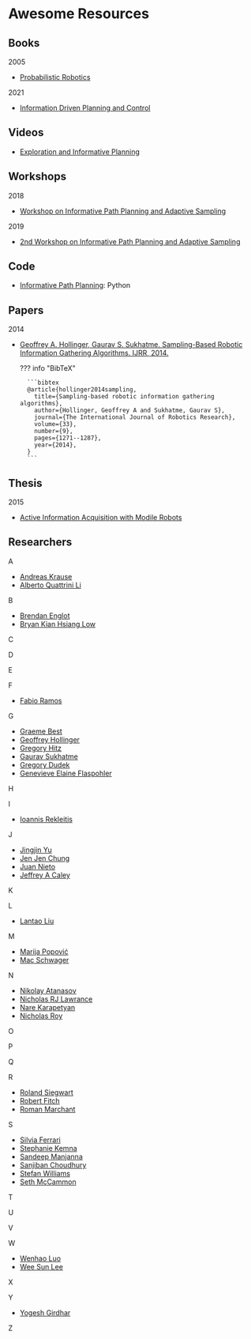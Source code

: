 # Awesome Resources 

## Books

2005

- [Probabilistic Robotics](http://www.probabilistic-robotics.org/)

2021

- [Information Driven Planning and Control](https://mitpress.mit.edu/9780262045421/information-driven-planning-and-control/)

## Videos

- [Exploration and Informative Planning](https://www.youtube.com/watch?v=3w5YIYN-y8o)

## Workshops

2018

- [Workshop on Informative Path Planning and Adaptive Sampling](http://robotics.usc.edu/~wippas/)


2019

- [2nd Workshop on Informative Path Planning and Adaptive Sampling](https://n.ethz.ch/~chungj/WIPPAS2019/)

## Code

- [Informative Path Planning](https://github.com/geflaspohler/informative-path-planning): Python

## Papers

2014

- [Geoffrey A. Hollinger, Gaurav S. Sukhatme. Sampling-Based Robotic Information Gathering Algorithms. IJRR, 2014.](https://arxiv.org/abs/1607.01883)

    ??? info "BibTeX"

        ```bibtex
        @article{hollinger2014sampling,
          title={Sampling-based robotic information gathering algorithms},
          author={Hollinger, Geoffrey A and Sukhatme, Gaurav S},
          journal={The International Journal of Robotics Research},
          volume={33},
          number={9},
          pages={1271--1287},
          year={2014},
        }
        ```
    
## Thesis

2015

- [Active Information Acquisition with Modile Robots](https://repository.upenn.edu/edissertations/1592/)

## Researchers

A

- [Andreas Krause](https://las.inf.ethz.ch/krausea) 
- [Alberto Quattrini Li](https://rlab.cs.dartmouth.edu/albertoq/)

B

- [Brendan Englot](https://scholar.google.com/citations?hl=en&user=Nd6tX_kAAAAJ&view_op=list_works&sortby=pubdate)
- [Bryan Kian Hsiang Low](https://www.comp.nus.edu.sg/~lowkh/research.html)

C

D

E

F

- [Fabio Ramos](https://scholar.google.com/citations?hl=en&user=T_mJiHoAAAAJ&view_op=list_works&sortby=pubdate)

G

- [Graeme Best](https://profiles.uts.edu.au/Graeme.Best)
- [Geoffrey Hollinger](https://scholar.google.com/citations?hl=en&user=0SQP4bwAAAAJ&view_op=list_works&sortby=pubdate)
- [Gregory Hitz](https://scholar.google.com/citations?hl=en&user=T3OjkzEAAAAJ&view_op=list_works&sortby=pubdate)
- [Gaurav Sukhatme](https://scholar.google.com/citations?hl=en&user=lRUi-A8AAAAJ&view_op=list_works&sortby=pubdate)
- [Gregory Dudek](https://scholar.google.com/citations?hl=en&user=BSORuFoAAAAJ&view_op=list_works&sortby=pubdate)
- [Genevieve Elaine Flaspohler](http://geflaspohler.com/index.html)

H

I

- [Ioannis Rekleitis](https://www.cse.sc.edu/~yiannisr/)

J

- [Jingjin Yu](https://scholar.google.com/citations?hl=en&user=jkRa2LEAAAAJ&view_op=list_works)
- [Jen Jen Chung](http://jenjenchung.github.io/anthropomorphic/)
- [Juan Nieto](https://www.nietojuan.com/) 
- [Jeffrey A Caley](https://scholar.google.com/citations?user=zuEX5EkAAAAJ&hl=en)

K


L

- [Lantao Liu](https://vail.sice.indiana.edu/pages/lantaoliu.html)

M

- [Marija Popović](https://scholar.google.com/citations?hl=en&user=XON8iQoAAAAJ&view_op=list_works&sortby=pubdate)
- [Mac Schwager](https://scholar.google.com/citations?hl=en&user=-EqbTXoAAAAJ&view_op=list_works&sortby=pubdate)

N

- [Nikolay Atanasov](https://natanaso.github.io/)
- [Nicholas RJ Lawrance](https://scholar.google.com/citations?hl=en&user=iLo7x2oAAAAJ&view_op=list_works&sortby=pubdate)
- [Nare Karapetyan](https://sites.google.com/view/nkarapetyan)
- [Nicholas Roy](https://scholar.google.com/citations?hl=en&user=aM3i_9oAAAAJ&view_op=list_works&sortby=pubdate)

O


P


Q


R

- [Roland Siegwart](https://scholar.google.com/citations?hl=en&user=MDIyLnwAAAAJ&view_op=list_works&sortby=pubdate) 
- [Robert Fitch](https://scholar.google.com/citations?hl=en&user=WIvjYUIAAAAJ&view_op=list_works&sortby=pubdate)
- [Roman Marchant](https://scholar.google.com/citations?user=GRqcLuoAAAAJ&hl=en)

S

- [Silvia Ferrari](http://lisc.mae.cornell.edu/wordpress/?page_id=33)
- [Stephanie Kemna](https://stephaniekemna.github.io/)
- [Sandeep Manjanna](https://www.cim.mcgill.ca/~msandeep/)
- [Sanjiban Choudhury](https://www.sanjibanchoudhury.com/)
- [Stefan Williams](https://scholar.google.com.au/citations?hl=en&user=vxN3VO0AAAAJ&view_op=list_works)
- [Seth McCammon](https://scholar.google.com/citations?user=vTNbxtgAAAAJ&hl=en)

T


U


V


W

- [Wenhao Luo](https://webpages.charlotte.edu/wluo4/)
- [Wee Sun Lee](https://scholar.google.com/citations?hl=en&user=8PCrLgwAAAAJ&view_op=list_works&sortby=pubdate)

X


Y

- [Yogesh Girdhar](https://warp.whoi.edu/)

Z

